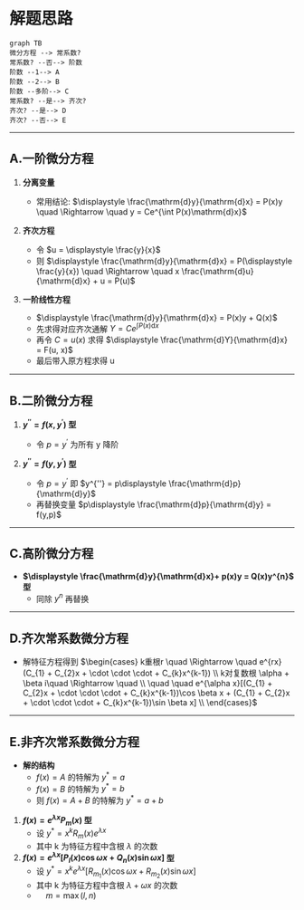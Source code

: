 # 解题思路

```mermaid
graph TB
微分方程 --> 常系数?
常系数? --否--> 阶数
阶数 --1--> A
阶数 --2--> B
阶数 --多阶--> C
常系数? --是--> 齐次?
齐次? --是--> D
齐次? --否--> E
```
---

## A.一阶微分方程

1. **分离变量**
    *   常用结论: $\displaystyle \frac{\mathrm{d}y}{\mathrm{d}x} = P(x)y \quad  \Rightarrow \quad y = Ce^{\int P(x)\mathrm{d}x}$
2. **齐次方程**

   *   令 $u = \displaystyle \frac{y}{x}$
   *   则 $\displaystyle \frac{\mathrm{d}y}{\mathrm{d}x} = P(\displaystyle \frac{y}{x}) \quad  \Rightarrow \quad x \frac{\mathrm{d}u}{\mathrm{d}x} + u = P(u)$
3. **一阶线性方程**

   *   $\displaystyle \frac{\mathrm{d}y}{\mathrm{d}x} = P(x)y + Q(x)$
   *   先求得对应齐次通解 $Y = Ce^{\int P(x)\mathrm{d}x}$
   *   再令 $C = u(x)$ 求得 $\displaystyle \frac{\mathrm{d}Y}{\mathrm{d}x} = F(u, x)$
   *   最后带入原方程求得 u

---

## B.二阶微分方程

1. **$y^{''} = f(x,y^{'})$ 型**

   *   令 $p = y^{'}$ 为所有 y 降阶
2. **$y^{''} = f(y,y^{'})$ 型**

   *   令 $p = y^{'}$ 即 $y^{''} = p\displaystyle \frac{\mathrm{d}p}{\mathrm{d}y}$
   *   再替换变量 $p\displaystyle \frac{\mathrm{d}p}{\mathrm{d}y} = f(y,p)$

---

## C.高阶微分方程

* **$\displaystyle \frac{\mathrm{d}y}{\mathrm{d}x}+ p(x)y = Q(x)y^{n}$ 型**
  * 同除 $y^{n}$ 再替换

---

## D.齐次常系数微分方程

* 解特征方程得到
  $\begin{cases}
    k重根r \quad \Rightarrow \quad e^{rx}(C_{1} + C_{2}x + \cdot \cdot \cdot  + C_{k}x^{k-1}) \\
    k对复数根 \alpha + \beta i\quad \Rightarrow \quad \\
    \quad \quad e^{\alpha x}[(C_{1} + C_{2}x + \cdot \cdot \cdot  + C_{k}x^{k-1})\cos \beta x + (C_{1} + C_{2}x + \cdot \cdot \cdot  + C_{k}x^{k-1})\sin \beta x] \\
  \end{cases}$

---

## E.非齐次常系数微分方程

* **解的结构**
  * $f(x) = A$ 的特解为 $y^{*} = a$
  * $f(x) = B$ 的特解为 $y^{*} = b$
  * 则 $f(x) = A+B$ 的特解为 $y^{*} = a+b$

1. **$f(x) = e^{\lambda x}P_{m}(x)$ 型**
    * 设 $y^{*} = x^{k}R_{m}(x)e^{\lambda x}$
    * 其中 k 为特征方程中含根 $\lambda$ 的次数
2. **$f(x) = e^{\lambda x} [P_{l}(x)\cos \omega x + Q_{n}(x) \sin \omega x]$ 型**
    * 设 $y^{*} = x^{k}e^{\lambda x}[R_{m_1}(x)  \cos \omega x + R_{m_2}(x)\sin \omega x]$
    * 其中 k 为特征方程中含根 $\lambda + \omega x$ 的次数
    * $\quad m = \max(l,n)$ 